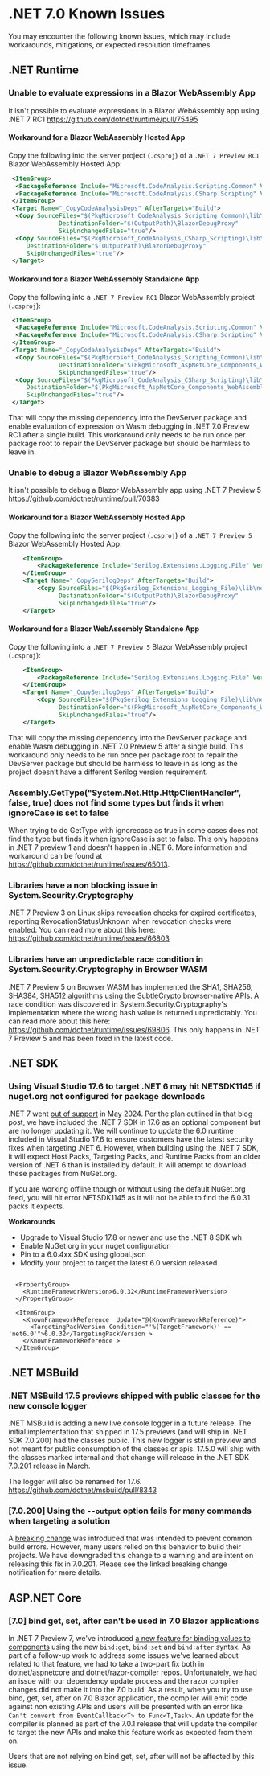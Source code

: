 # .NET 7.0 Known Issues

You may encounter the following known issues, which may include workarounds, mitigations, or expected resolution timeframes.

## .NET Runtime

### Unable to evaluate expressions in a Blazor WebAssembly App

It isn't possible to evaluate expressions in a Blazor WebAssembly app using .NET 7 RC1 <https://github.com/dotnet/runtime/pull/75495>

#### Workaround for a Blazor WebAssembly Hosted App

Copy the following into the server project (`.csproj`) of a `.NET 7 Preview RC1` Blazor WebAssembly Hosted App:

```xml
 <ItemGroup>
  <PackageReference Include="Microsoft.CodeAnalysis.Scripting.Common" Version="3.7.0" ExcludeAssets="all" GeneratePathProperty="true"/>
  <PackageReference Include="Microsoft.CodeAnalysis.CSharp.Scripting" Version="3.7.0" ExcludeAssets="all" GeneratePathProperty="true"/>
 </ItemGroup>
 <Target Name="_CopyCodeAnalysisDeps" AfterTargets="Build">
  <Copy SourceFiles="$(PkgMicrosoft_CodeAnalysis_Scripting_Common)\lib\netstandard2.0\Microsoft.CodeAnalysis.Scripting.dll"
              DestinationFolder="$(OutputPath)\BlazorDebugProxy"
              SkipUnchangedFiles="true"/>
  <Copy SourceFiles="$(PkgMicrosoft_CodeAnalysis_CSharp_Scripting)\lib\netstandard2.0\Microsoft.CodeAnalysis.CSharp.Scripting.dll"
     DestinationFolder="$(OutputPath)\BlazorDebugProxy"
     SkipUnchangedFiles="true"/>
 </Target>
```

#### Workaround for a Blazor WebAssembly Standalone App

Copy the following into a `.NET 7 Preview RC1` Blazor WebAssembly project (`.csproj`):

```xml
 <ItemGroup>
  <PackageReference Include="Microsoft.CodeAnalysis.Scripting.Common" Version="3.7.0" ExcludeAssets="all" GeneratePathProperty="true"/>
  <PackageReference Include="Microsoft.CodeAnalysis.CSharp.Scripting" Version="3.7.0" ExcludeAssets="all" GeneratePathProperty="true"/>
 </ItemGroup>
 <Target Name="_CopyCodeAnalysisDeps" AfterTargets="Build">
  <Copy SourceFiles="$(PkgMicrosoft_CodeAnalysis_Scripting_Common)\lib\netstandard2.0\Microsoft.CodeAnalysis.Scripting.dll"
              DestinationFolder="$(PkgMicrosoft_AspNetCore_Components_WebAssembly_DevServer)\tools\BlazorDebugProxy"
              SkipUnchangedFiles="true"/>
  <Copy SourceFiles="$(PkgMicrosoft_CodeAnalysis_CSharp_Scripting)\lib\netstandard2.0\Microsoft.CodeAnalysis.CSharp.Scripting.dll"
     DestinationFolder="$(PkgMicrosoft_AspNetCore_Components_WebAssembly_DevServer)\tools\BlazorDebugProxy"
     SkipUnchangedFiles="true"/>
 </Target>
```

That will copy the missing dependency into the DevServer package and enable evaluation of expression on Wasm debugging in .NET 7.0 Preview RC1 after a single build. This workaround only needs to be run once per package root to repair the DevServer package but should be harmless to leave in.

### Unable to debug a Blazor WebAssembly App

It isn't possible to debug a Blazor WebAssembly app using .NET 7 Preview 5 <https://github.com/dotnet/runtime/pull/70383>

#### Workaround for a Blazor WebAssembly Hosted App

Copy the following into the server project (`.csproj`) of a `.NET 7 Preview 5` Blazor WebAssembly Hosted App:

```xml
    <ItemGroup>
        <PackageReference Include="Serilog.Extensions.Logging.File" Version="2.0.0" ExcludeAssets="all" GeneratePathProperty="true"/>
    </ItemGroup>
    <Target Name="_CopySerilogDeps" AfterTargets="Build">
        <Copy SourceFiles="$(PkgSerilog_Extensions_Logging_File)\lib\netstandard2.0\Serilog.Extensions.Logging.File.dll"
              DestinationFolder="$(OutputPath)\BlazorDebugProxy"
              SkipUnchangedFiles="true"/>
    </Target>
```

#### Workaround for a Blazor WebAssembly Standalone App

Copy the following into a `.NET 7 Preview 5` Blazor WebAssembly project (`.csproj`):

```xml
    <ItemGroup>
        <PackageReference Include="Serilog.Extensions.Logging.File" Version="2.0.0" ExcludeAssets="all" GeneratePathProperty="true"/>
    </ItemGroup>
    <Target Name="_CopySerilogDeps" AfterTargets="Build">
        <Copy SourceFiles="$(PkgSerilog_Extensions_Logging_File)\lib\netstandard2.0\Serilog.Extensions.Logging.File.dll"
              DestinationFolder="$(PkgMicrosoft_AspNetCore_Components_WebAssembly_DevServer)\tools\BlazorDebugProxy"
              SkipUnchangedFiles="true"/>
    </Target>
```

That will copy the missing dependency into the DevServer package and enable Wasm debugging in .NET 7.0 Preview 5 after a single build. This workaround only needs to be run once per package root to repair the DevServer package but should be harmless to leave in as long as the project doesn’t have a different Serilog version requirement.

### Assembly.GetType("System.Net.Http.HttpClientHandler", false, true) does not find some types but finds it when ignoreCase is set to false

When trying to do GetType with ignorecase as true in some cases does not find the type but finds it when ignoreCase is set to false.
This only happens in .NET 7 preview 1 and doesn't happen in .NET 6.
More information and workaround can be found at <https://github.com/dotnet/runtime/issues/65013>.

### Libraries have a non blocking issue in System.Security.Cryptography

.NET 7 Preview 3 on Linux skips revocation checks for expired certificates, reporting RevocationStatusUnknown when revocation checks were enabled. You can read more about this here: <https://github.com/dotnet/runtime/issues/66803>

### Libraries have an unpredictable race condition in System.Security.Cryptography in Browser WASM

.NET 7 Preview 5 on Browser WASM has implemented the SHA1, SHA256, SHA384, SHA512 algorithms using the [SubtleCrypto](https://developer.mozilla.org/docs/Web/API/SubtleCrypto) browser-native APIs. A race condition was discovered in System.Security.Cryptography's implementation where the wrong hash value is returned unpredictably. You can read more about this here: <https://github.com/dotnet/runtime/issues/69806>. This only happens in .NET 7 Preview 5 and has been fixed in the latest code.

## .NET SDK

### Using Visual Studio 17.6 to target .NET 6 may hit NETSDK1145 if nuget.org not configured for package downloads

.NET 7 went [out of support](https://devblogs.microsoft.com/dotnet/dotnet-7-end-of-support/) in May 2024. Per the plan outlined in that blog post, we have included the .NET 7 SDK in 17.6 as an optional component but are no longer updating it. We will continue to update the 6.0 runtime included in Visual Studio 17.6 to ensure customers have the latest security fixes when targeting .NET 6. However, when building using the .NET 7 SDK, it will expect Host Packs, Targeting Packs, and Runtime Packs from an older version of .NET 6 than is installed by default. It will attempt to download these packages from NuGet.org.

If you are working offline though or without using the default NuGet.org feed, you will hit error NETSDK1145 as it will not be able to find the 6.0.31 packs it expects.

**Workarounds**
- Upgrade to Visual Studio 17.8 or newer and use the .NET 8 SDK wh
- Enable NuGet.org in your nuget configuration
- Pin to a 6.0.4xx SDK using global.json
- Modify your project to target the latest 6.0 version released
```

  <PropertyGroup>
    <RuntimeFrameworkVersion>6.0.32</RuntimeFrameworkVersion>
  </PropertyGroup>

  <ItemGroup>
    <KnownFrameworkReference  Update="@(KnownFrameworkReference)">
      <TargetingPackVersion Condition="'%(TargetFramework)' == 'net6.0'">6.0.32</TargetingPackVersion >
    </KnownFrameworkReference >
  </ItemGroup>
```

## .NET MSBuild

### .NET MSBuild 17.5 previews shipped with public classes for the new console logger

.NET MSBuild is adding a new live console logger in a future release. The initial implementation that shipped in 17.5 previews (and will ship in .NET SDK 7.0.200) had the classes public. This new logger is still in preview and not meant for public consumption of the classes or apis. 17.5.0 will ship with the classes marked internal and that change will release in the .NET SDK 7.0.201 release in March.

The logger will also be renamed for 17.6.
<https://github.com/dotnet/msbuild/pull/8343>

### [7.0.200] Using the `--output` option fails for many commands when targeting a solution

A [breaking change](https://learn.microsoft.com/dotnet/core/compatibility/sdk/7.0/solution-level-output-no-longer-valid) was introduced that was intended to prevent common build errors. However, many users relied on this behavior to build their projects. We have downgraded this change to a warning and are intent on releasing this fix in 7.0.201. Please see the linked breaking change notification for more details.

## ASP.NET Core

### [7.0] bind get, set, after can't be used in 7.0 Blazor applications

In .NET 7 Preview 7, we've introduced [a new feature for binding values to components](https://devblogs.microsoft.com/dotnet/asp-net-core-updates-in-dotnet-7-preview-7/#blazor-data-binding-get-set-after-modifiers) using the new `bind:get`, `bind:set` and `bind:after` syntax.
As part of a follow-up work to address some issues we've learned about related to that feature, we had to take a two-part fix both in dotnet/aspnetcore and dotnet/razor-compiler repos. Unfortunately, we had an issue with our dependency update process and the razor compiler changes did not make it into the 7.0 build. As a result, when you try to use bind, get, set, after on 7.0 Blazor application, the compiler will emit code against non existing APIs and users will be presented with an error like `Can't convert from EventCallback<T> to Func<T,Task>`.
An update for the compiler is planned as part of the 7.0.1 release that will update the compiler to target the new APIs and make this feature work as expected from them on.

Users that are not relying on bind get, set, after will not be affected by this issue.
